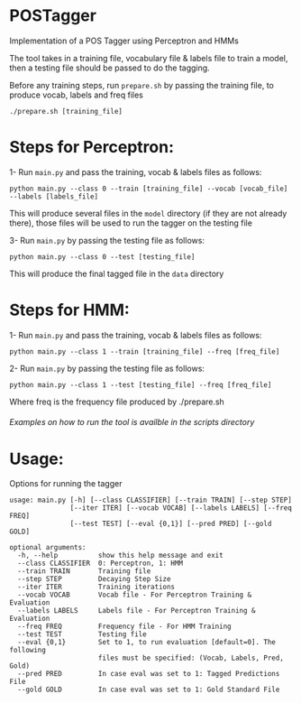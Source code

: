 # POSTagger
Implementation of a POS Tagger using Perceptron and HMMs


The tool takes in a training file, vocabulary file & labels file to train a model, then a testing file should be passed to do the tagging.


Before any training steps, run `prepare.sh` by passing the training file, to produce vocab, labels and freq files

```
./prepare.sh [training_file]
```


# Steps for Perceptron:

1- Run `main.py` and pass the training, vocab & labels files as follows:

```
python main.py --class 0 --train [training_file] --vocab [vocab_file] --labels [labels_file]
```
This will produce several files in the `model` directory (if they are not already there), those files will be used to run the tagger on the testing file



3- Run `main.py` by passing the testing file as follows:

```
python main.py --class 0 --test [testing_file]
```
This will produce the final tagged file in the `data` directory

# Steps for HMM:

1- Run `main.py` and pass the training, vocab & labels files as follows:

```
python main.py --class 1 --train [training_file] --freq [freq_file]
```

2- Run `main.py` by passing the testing file as follows:

```
python main.py --class 1 --test [testing_file] --freq [freq_file]
```

Where freq is the frequency file produced by ./prepare.sh
###### Examples on how to run the tool is availble in the scripts directory ######


# Usage:

Options for running the tagger

```
usage: main.py [-h] [--class CLASSIFIER] [--train TRAIN] [--step STEP]
               [--iter ITER] [--vocab VOCAB] [--labels LABELS] [--freq FREQ]
               [--test TEST] [--eval {0,1}] [--pred PRED] [--gold GOLD]

optional arguments:
  -h, --help          show this help message and exit
  --class CLASSIFIER  0: Perceptron, 1: HMM
  --train TRAIN       Training file
  --step STEP         Decaying Step Size
  --iter ITER         Training iterations
  --vocab VOCAB       Vocab file - For Perceptron Training & Evaluation
  --labels LABELS     Labels file - For Perceptron Training & Evaluation
  --freq FREQ         Frequency file - For HMM Training
  --test TEST         Testing file
  --eval {0,1}        Set to 1, to run evaluation [default=0]. The following
                      files must be specified: (Vocab, Labels, Pred, Gold)
  --pred PRED         In case eval was set to 1: Tagged Predictions File
  --gold GOLD         In case eval was set to 1: Gold Standard File
```

